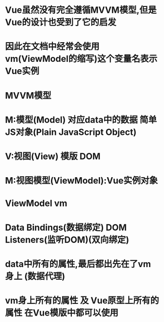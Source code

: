 # Vue虽然没有完全遵循MVVM模型,但是Vue的设计也受到了它的启发
# 因此在文档中经常会使用vm(ViewModel的缩写)这个变量名表示Vue实例
# MVVM模型
# M:模型(Model) 对应data中的数据  简单JS对象(Plain JavaScript Object)
# V:视图(View)  模版  DOM
# M:视图模型(ViewModel):Vue实例对象
# ViewModel vm
# Data Bindings(数据绑定)  DOM Listeners(监听DOM)(双向绑定)
# data中所有的属性,最后都出先在了vm身上 (数据代理)
# vm身上所有的属性 及 Vue原型上所有的属性 在Vue模版中都可以使用